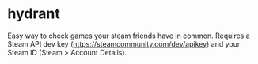 # hydrant
Easy way to check games your steam friends have in common. Requires a Steam API dev key (https://steamcommunity.com/dev/apikey) and your Steam ID (Steam > Account Details).
